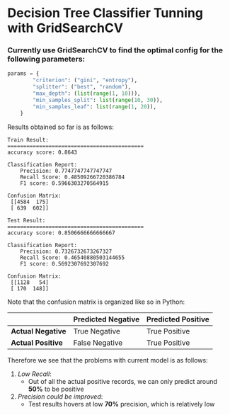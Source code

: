 # Decision Tree Classifier Tunning with GridSearchCV

### Currently use GridSearchCV to find the optimal config for the following parameters:
```python
params = {
        "criterion": ("gini", "entropy"),
        "splitter": ("best", "random"),
        "max_depth": (list(range(1, 10))),
        "min_samples_split": list(range(10, 30)),
        "min_samples_leaf": list(range(1, 20)),
    }
```
Results obtained so far is as follows:
```
Train Result:
===========================================
accuracy score: 0.8643

Classification Report: 
 	Precision: 0.7747747747747747
	Recall Score: 0.48509266720386784
	F1 score: 0.5966303270564915

Confusion Matrix: 
 [[4584  175]
 [ 639  602]]

Test Result:
===========================================
accuracy score: 0.8506666666666667

Classification Report: 
 	Precision: 0.7326732673267327
	Recall Score: 0.46540880503144655
	F1 score: 0.5692307692307692

Confusion Matrix: 
 [[1128   54]
 [ 170  148]]
```
Note that the confusion matrix is organized like so in Python:

|   | Predicted Negative  |Predicted Positive   |
|---|---|---|
| **Actual Negative**  |  True Negative | True Positive  |
|  **Actual Positive** |  False Negative | True Positive  |

Therefore we see that the problems with current model is as follows:
1. *Low Recall*: 
    - Out of all the actual positive records, we can only predict around **50%** to be positive
2. *Precision could be improved*:
    - Test results hovers at low **70%** precision, which is relatively low

